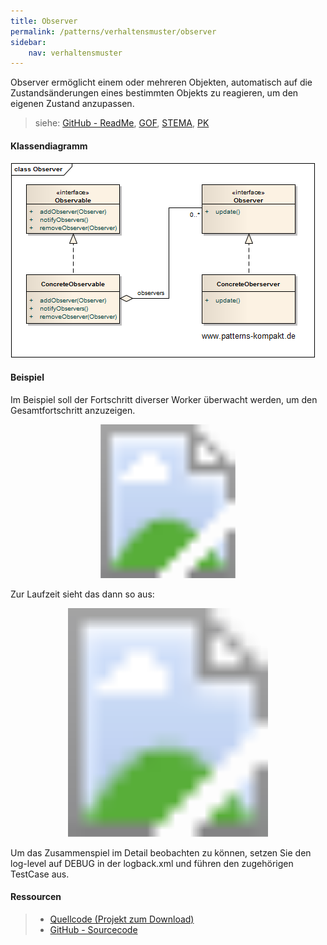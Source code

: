 ```yaml
---
title: Observer
permalink: /patterns/verhaltensmuster/observer
sidebar:
    nav: verhaltensmuster
---
```


Observer ermöglicht einem oder mehreren Objekten, automatisch auf die Zustandsänderungen eines bestimmten Objekts zu reagieren, um den eigenen Zustand anzupassen.

> siehe: [GitHub - ReadMe](https://github.com/KarlEilebrecht/patterns-kompakt-code/blob/main/src/test/java/de/calamanari/pk/observer/README.md), [GOF](/literature#gof), [STEMA](/literature#stema), [PK](/literature#pk)

#### Klassendiagramm

![](/images/patterns/observer/observer_cn.png)

#### Beispiel

Im Beispiel soll der Fortschritt diverser Worker überwacht werden, um den Gesamtfortschritt anzuzeigen.

<svg version="1.1" xmlns="http://www.w3.org/2000/svg" xmlns:xlink="http://www.w3.org/1999/xlink" viewBox="0 0 624 305">
<image width="624" height="305" xlink:href="/images/patterns/observer/observer_cx.png"></image> <a xlink:href="https://github.com/KarlEilebrecht/patterns-kompakt-code/blob/main/src/main/java/de/calamanari/pk/observer/OutputObservable.java">
<rect x="24" y="35" fill="#fff" opacity="0" width="243" height="89"></rect>
</a><a xlink:href="https://github.com/KarlEilebrecht/patterns-kompakt-code/blob/main/src/main/java/de/calamanari/pk/observer/OutputObserver.java">
<rect x="350" y="35" fill="#fff" opacity="0" width="245" height="91"></rect>
</a><a xlink:href="https://github.com/KarlEilebrecht/patterns-kompakt-code/blob/main/src/main/java/de/calamanari/pk/observer/OutputWorker.java">
<rect x="25" y="169" fill="#fff" opacity="0" width="242" height="89"></rect>
</a><a xlink:href="https://github.com/KarlEilebrecht/patterns-kompakt-code/blob/main/src/main/java/de/calamanari/pk/observer/ProgressObserver.java">
<rect x="349" y="167" fill="#fff" opacity="0" width="245" height="92"></rect>
</a>
</svg>

Zur Laufzeit sieht das dann so aus:

<svg version="1.1" xmlns="http://www.w3.org/2000/svg" xmlns:xlink="http://www.w3.org/1999/xlink" viewBox="0 0 594 431">
<image width="594" height="431" xlink:href="/images/patterns/observer/observer_dx.png"></image> <a xlink:href="https://github.com/KarlEilebrecht/patterns-kompakt-code/blob/main/src/main/java/de/calamanari/pk/observer/OutputWorker.java">
<rect x="187" y="0" fill="#fff" opacity="0" width="136" height="431"></rect>
</a><a xlink:href="https://github.com/KarlEilebrecht/patterns-kompakt-code/blob/main/src/main/java/de/calamanari/pk/observer/ProgressObserver.java">
<rect x="351" y="0" fill="#fff" opacity="0" width="140" height="431"></rect>
</a>
</svg>

Um das Zusammenspiel im Detail beobachten zu können, setzen Sie den log-level auf DEBUG in der logback.xml und führen den zugehörigen TestCase aus.

#### Ressourcen

> * [Quellcode (Projekt zum Download)](/patterns#codebeispiele)
> * [GitHub - Sourcecode](https://github.com/KarlEilebrecht/patterns-kompakt-code/blob/main/src/main/java/de/calamanari/pk/observer/)
